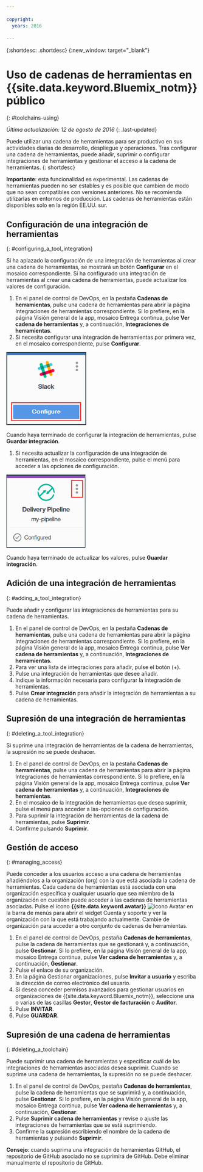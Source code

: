 ```yaml
---

copyright:
  years: 2016

---
```


{:shortdesc: .shortdesc}
{:new_window: target="_blank"}

# Uso de cadenas de herramientas en {{site.data.keyword.Bluemix_notm}} público
{: #toolchains-using}

*Última actualización: 12 de agosto de 2016*
{: .last-updated}

Puede utilizar una cadena de herramientas para ser productivo en sus actividades diarias de desarrollo, despliegue y operaciones. Tras configurar una cadena de herramientas, puede añadir, suprimir o configurar integraciones de herramientas y gestionar el acceso a la cadena de herramientas.
{: shortdesc}

**Importante**: esta funcionalidad es experimental. Las cadenas de herramientas pueden no ser estables y es posible que cambien de modo que no sean compatibles con versiones anteriores. No se recomienda utilizarlas en entornos de producción. Las cadenas de herramientas están disponibles solo en la región EE.UU. sur.

## Configuración de una integración de herramientas
{: #configuring_a_tool_integration}

Si ha aplazado la configuración de una integración de herramientas al crear una cadena de herramientas, se mostrará un botón **Configurar** en el mosaico correspondiente. Si ha configurado una integración de herramientas al crear una cadena de herramientas, puede actualizar los valores de configuración.

1. En el panel de control de DevOps, en la pestaña **Cadenas de herramientas**, pulse una cadena de herramientas para abrir la página Integraciones de herramientas correspondiente. Si lo prefiere, en la página Visión general de la app, mosaico Entrega continua, pulse **Ver cadena de herramientas** y, a continuación, **Integraciones de herramientas**.
1. Si necesita configurar una integración de herramientas por primera vez, en el mosaico correspondiente, pulse **Configurar**.

  ![Botón Configurar](images/toolchain_tile_configure.png)

 Cuando haya terminado de configurar la integración de herramientas, pulse **Guardar integración**.
 
1. Si necesita actualizar la configuración de una integración de herramientas, en el mosaico correspondiente, pulse el menú para acceder a las opciones de configuración.

  ![Menú de configuración](images/toolchain_tile_menu.png)
 
 Cuando haya terminado de actualizar los valores, pulse **Guardar integración**.

## Adición de una integración de herramientas
{: #adding_a_tool_integration}

Puede añadir y configurar las integraciones de herramientas para su cadena de herramientas.

1. En el panel de control de DevOps, en la pestaña **Cadenas de herramientas**, pulse una cadena de herramientas para abrir la página Integraciones de herramientas correspondiente. Si lo prefiere, en la página Visión general de la app, mosaico Entrega continua, pulse **Ver cadena de herramientas** y, a continuación, **Integraciones de herramientas**.
1. Para ver una lista de integraciones para añadir, pulse el botón (+).
1. Pulse una integración de herramientas que desee añadir.
1. Indique la información necesaria para configurar la integración de herramientas. 
1. Pulse **Crear integración** para añadir la integración de herramientas a su cadena de herramientas.

## Supresión de una integración de herramientas
{: #deleting_a_tool_integration}

Si suprime una integración de herramientas de la cadena de herramientas, la supresión no se puede deshacer. 

1. En el panel de control de DevOps, en la pestaña **Cadenas de herramientas**, pulse una cadena de herramientas para abrir la página Integraciones de herramientas correspondiente. Si lo prefiere, en la página Visión general de la app, mosaico Entrega continua, pulse **Ver cadena de herramientas** y, a continuación, **Integraciones de herramientas**.
1. En el mosaico de la integración de herramientas que desea suprimir, pulse el menú para acceder a las-opciones de configuración.
1. Para suprimir la integración de herramientas de la cadena de herramientas, pulse **Suprimir**.
1. Confirme pulsando **Suprimir**.  

## Gestión de acceso
{: #managing_access}

Puede conceder a los usuarios acceso a una cadena de herramientas añadiéndolos a la organización (org) con la que está asociada la cadena de herramientas. Cada cadena de herramientas está asociada con una organización específica y cualquier usuario que sea miembro de la organización en cuestión puede acceder a las cadenas de herramientas asociadas. Pulse el icono **{{site.data.keyword.avatar}}** ![icono Avatar](../icons/i-avatar-icon.svg) en la barra de menús para abrir el widget Cuenta y soporte y ver la organización con la que está trabajando actualmente. Cambie de organización para acceder a otro conjunto de cadenas de herramientas.

<!--CA: Commenting out the content on authentication for Interconnect since it applies to GitHub Enterprise. This content can be exposed again when GHE is supported for the Dedicated Beta 2.-->

<!--You have three authentication options for your Bluemix dedicated environment: LDAP, SAML, or Web ID. 

**Important:** For this beta, Web ID authentication requires additional user management on GitHub Enterprise.

If you use LDAP or SAML authentication in your Bluemix dedicated environment, when you add users to your Bluemix org and spaces, the users can log in to GitHub Enterprise by using their Bluemix ID and password, and accounts are created for them. When you add users to your Bluemix org and spaces, they are not automatically added to the GitHub Enterprise repo. Someone who has admin privileges for the repo must add them.  

If you use Web ID authentication, when you add users to your Bluemix org and spaces, a GitHub Enterprise site administrator must set up a GitHub Enterprise account for those users. Alternatively, new users can create a toolchain, in which case a GitHub Enterprise account is created for them. However, if those users want to access repos that are associated with toolchains besides their own, they must be granted access to those repos.

To add a user: -->

1. En el panel de control de DevOps, pestaña **Cadenas de herramientas**, pulse la cadena de herramientas que se gestionará y, a continuación, pulse **Gestionar**. Si lo prefiere, en la página Visión general de la app, mosaico Entrega continua, pulse **Ver cadena de herramientas** y, a continuación, **Gestionar**.  
1. Pulse el enlace de su organización. 
1. En la página Gestionar organizaciones, pulse **Invitar a usuario** y escriba la dirección de correo electrónico del usuario.
1. Si desea conceder permisos avanzados para gestionar usuarios en organizaciones de {{site.data.keyword.Bluemix_notm}}, seleccione una o varias de las casillas **Gestor**, **Gestor de facturación** o **Auditor**.
1. Pulse **INVITAR**.
1. Pulse **GUARDAR**.

## Supresión de una cadena de herramientas
{: #deleting_a_toolchain}

Puede suprimir una cadena de herramientas y especificar cuál de las integraciones de herramientas asociadas desea suprimir. Cuando se suprime una cadena de herramientas, la supresión no se puede deshacer.

1. En el panel de control de DevOps, pestaña **Cadenas de herramientas**, pulse la cadena de herramientas que se suprimirá y, a continuación, pulse **Gestionar**. Si lo prefiere, en la página Visión general de la app, mosaico Entrega continua, pulse **Ver cadena de herramientas** y, a continuación, **Gestionar**.
1. Pulse **Suprimir cadena de herramientas** y revise o ajuste las integraciones de herramientas que se está suprimiendo.
1. Confirme la supresión escribiendo el nombre de la cadena de herramientas y pulsando **Suprimir**.  

 **Consejo**: cuando suprima una integración de herramientas GitHub, el repositorio de GitHub asociado no se suprimirá de GitHub. Debe eliminar manualmente el repositorio de GitHub.
